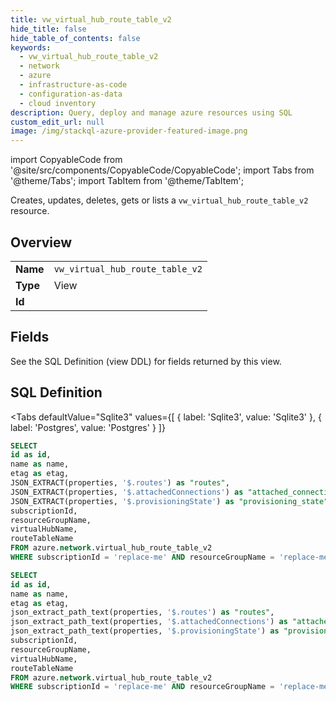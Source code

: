 ```yaml
--- 
title: vw_virtual_hub_route_table_v2
hide_title: false
hide_table_of_contents: false
keywords:
  - vw_virtual_hub_route_table_v2
  - network
  - azure
  - infrastructure-as-code
  - configuration-as-data
  - cloud inventory
description: Query, deploy and manage azure resources using SQL
custom_edit_url: null
image: /img/stackql-azure-provider-featured-image.png
---
```


import CopyableCode from '@site/src/components/CopyableCode/CopyableCode';
import Tabs from '@theme/Tabs';
import TabItem from '@theme/TabItem';

Creates, updates, deletes, gets or lists a <code>vw_virtual_hub_route_table_v2</code> resource.

## Overview
<table><tbody>
<tr><td><b>Name</b></td><td><code>vw_virtual_hub_route_table_v2</code></td></tr>
<tr><td><b>Type</b></td><td>View</td></tr>
<tr><td><b>Id</b></td><td><CopyableCode code="azure.network.vw_virtual_hub_route_table_v2" /></td></tr>
</tbody></table>

## Fields

See the SQL Definition (view DDL) for fields returned by this view.

## SQL Definition

<Tabs
defaultValue="Sqlite3"
values={[
{ label: 'Sqlite3', value: 'Sqlite3' },
{ label: 'Postgres', value: 'Postgres' }
]}
>
<TabItem value="Sqlite3">

```sql
SELECT
id as id,
name as name,
etag as etag,
JSON_EXTRACT(properties, '$.routes') as "routes",
JSON_EXTRACT(properties, '$.attachedConnections') as "attached_connections",
JSON_EXTRACT(properties, '$.provisioningState') as "provisioning_state",
subscriptionId,
resourceGroupName,
virtualHubName,
routeTableName
FROM azure.network.virtual_hub_route_table_v2
WHERE subscriptionId = 'replace-me' AND resourceGroupName = 'replace-me' AND virtualHubName = 'replace-me';
```

</TabItem>
<TabItem value="Postgres">

```sql
SELECT
id as id,
name as name,
etag as etag,
json_extract_path_text(properties, '$.routes') as "routes",
json_extract_path_text(properties, '$.attachedConnections') as "attached_connections",
json_extract_path_text(properties, '$.provisioningState') as "provisioning_state",
subscriptionId,
resourceGroupName,
virtualHubName,
routeTableName
FROM azure.network.virtual_hub_route_table_v2
WHERE subscriptionId = 'replace-me' AND resourceGroupName = 'replace-me' AND virtualHubName = 'replace-me';
```

</TabItem>
</Tabs>
